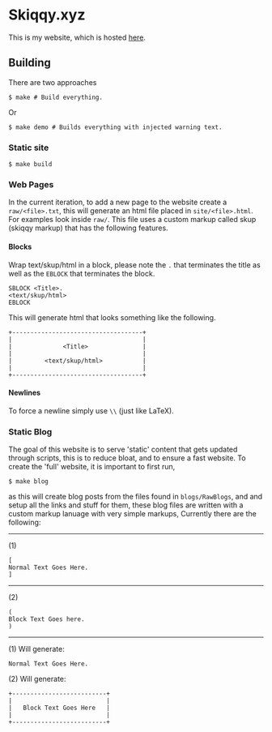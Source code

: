 # Skiqqy.xyz
This is my website, which is hosted [here](https://skiqqy.xyz).

## Building
There are two approaches
````
$ make # Build everything.
````
Or
````
$ make demo # Builds everything with injected warning text.
````

### Static site
````
$ make build
````

### Web Pages
In the current iteration, to add a new page to the website create a `raw/<file>.txt`, this will generate an html file placed in `site/<file>.html`. For examples look inside `raw/`.
This file uses a custom markup called skup (skiqqy markup) that has the following features.

#### Blocks
Wrap text/skup/html in a block, please note the `.` that terminates the title as well as the `EBLOCK` that terminates the block.
```
SBLOCK <Title>.
<text/skup/html>
EBLOCK
```
This will generate html that looks something like the following.
```
+------------------------------------+
|                                    |
|              <Title>               |
|                                    |
|         <text/skup/html>           |
|                                    |
+------------------------------------+
```

#### Newlines
To force a newline simply use `\\` (just like LaTeX).

### Static Blog
The goal of this website is to serve 'static' content that gets updated
through scripts, this is to reduce bloat, and to ensure a fast website.
To create the 'full' website, it is important to first run,
````
$ make blog
````
as this will create blog posts from the files found in `blogs/RawBlogs`, and
and setup all the links and stuff for them, these blog files are written
with a custom markup lanuage with very simple markups, Currently there are the
following:

---

(1)
````
[
Normal Text Goes Here.
]
````

---

(2)
````
(
Block Text Goes here.
)
````

---

(1) Will generate:
````
Normal Text Goes Here.
````

(2) Will generate:
````
+--------------------------+
|                          |
|   Block Text Goes Here   |
|                          |
+--------------------------+
````
